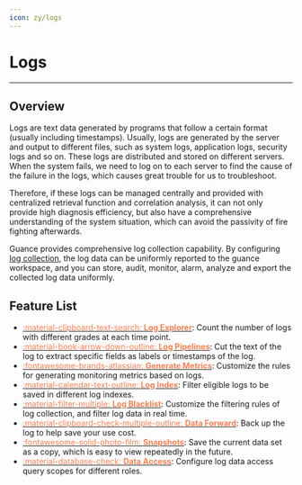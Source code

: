 ```yaml
---
icon: zy/logs
---
```

# Logs
---

## Overview 

Logs are text data generated by programs that follow a certain format (usually including timestamps). Usually, logs are generated by the server and output to different files, such as system logs, application logs, security logs and so on. These logs are distributed and stored on different servers. When the system fails, we need to log on to each server to find the cause of the failure in the logs, which causes great trouble for us to troubleshoot. 

Therefore, if these logs can be managed centrally and provided with centralized retrieval function and correlation analysis, it can not only provide high diagnosis efficiency, but also have a comprehensive understanding of the system situation, which can avoid the passivity of fire fighting afterwards. 

<!--
Log data plays a very important role in the following aspects: 

- Data search: We can retrieving log information and locate corresponding problems and then find solutions; 
- Service diagnosis: through the log information statistics, analysis, understand the server load and service running status;
- Data analysis: support for further data analysis. 
-->

Guance provides comprehensive log collection capability. By configuring [log collection](collection.md), the log data can be uniformly reported to the guance workspace, and you can store, audit, monitor, alarm, analyze and export the collected log data uniformly. 

## Feature List


<div class="grid cards" markdown>

- [<font color="coral"> :material-clipboard-text-search: __Log Explorer__</font>](explorer.md): Count the number of logs with different grades at each time point.
- [<font color="coral"> :material-book-arrow-down-outline: __Log Pipelines__</font>](../management/overall-pipeline.md): Cut the text of the log to extract specific fields as labels or timestamps of the log.
- [<font color="coral"> :fontawesome-brands-atlassian: __Generate Metrics__</font>](generate-metrics.md): Customize the rules for generating monitoring metrics based on logs.
- [<font color="coral"> :material-calendar-text-outline: __Log Index__</font>](multi-index.md): Filter eligible logs to be saved in different log indexes.
- [<font color="coral"> :material-filter-multiple: __Log Blacklist__</font>](../management/overall-blacklist.md): Customize the filtering rules of log collection, and filter log data in real time.      
- [<font color="coral"> :material-clipboard-check-multiple-outline: __Data Forward__</font>](../management/backup.md): Back up the log to help save your use cost.
- [<font color="coral"> :fontawesome-solid-photo-film: __Snapshots__</font>](../getting-started/function-details/snapshot.md): Save the current data set as a copy, which is easy to view repeatedly in the future.
- [<font color="coral"> :material-database-check: __Data Access__</font>](../logs/logdata-access.md): Configure log data access query scopes for different roles.
      
</div>